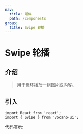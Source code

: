 ```yaml
---
nav:
  title: 组件
  path: /components
group:
  title: Swipe 轮播
---
```


# Swipe 轮播
## 介绍

> 用于循环播放一组图片或内容。

## 引入

```tsx | pure
import React from 'react';
import { Swipe } from 'vocano-ui';
```

代码演示:

<code src="../../../example/Swipe/index.tsx" hideActions='["CSB"]'></code>

<API src="./index.tsx" exports='["default"]'></API>
